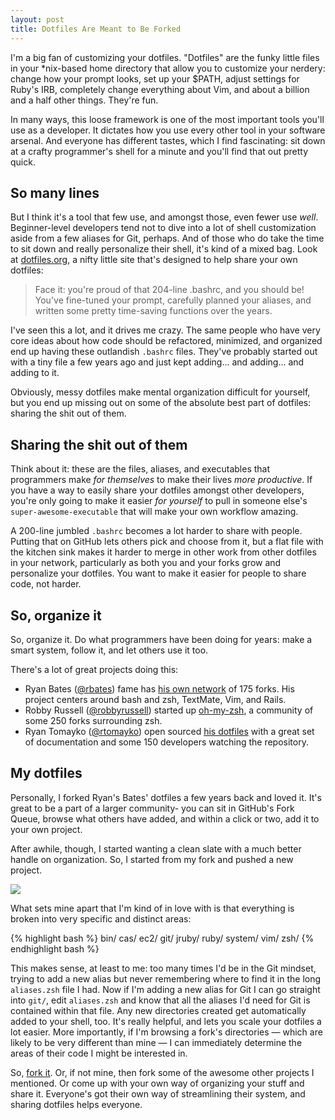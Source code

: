 ```yaml
---
layout: post
title: Dotfiles Are Meant to Be Forked
---
```


I'm a big fan of customizing your dotfiles. "Dotfiles" are the funky little files in your *nix-based home directory that allow you to customize your nerdery: change how your prompt looks, set up your $PATH, adjust settings for Ruby's IRB, completely change everything about Vim, and about a billion and a half other things. They're fun.

In many ways, this loose framework is one of the most important tools you'll use as a developer. It dictates how you use every other tool in your software arsenal. And everyone has different tastes, which I find fascinating: sit down at a crafty programmer's shell for a minute and you'll find that out pretty quick.

## So many lines

But I think it's a tool that few use, and amongst those, even fewer use *well*. Beginner-level developers tend not to dive into a lot of shell customization aside from a few aliases for Git, perhaps. And of those who do take the time to sit down and really personalize their shell, it's kind of a mixed bag. Look at [dotfiles.org](http://dotfiles.org), a nifty little site that's designed to help share your own dotfiles:

> Face it: you're proud of that 204-line .bashrc, and you should be! You've fine-tuned your prompt, carefully planned your aliases, and written some pretty time-saving functions over the years.

I've seen this a lot, and it drives me crazy. The same people who have very core ideas about how code should be refactored, minimized, and organized end up having these outlandish `.bashrc` files. They've probably started out with a tiny file a few years ago and just kept adding... and adding... and adding to it.

Obviously, messy dotfiles make mental organization difficult for yourself, but you end up missing out on some of the absolute best part of dotfiles: sharing the shit out of them.

## Sharing the shit out of them

Think about it: these are the files, aliases, and executables that programmers make *for themselves* to make their lives *more productive*. If you have a way to easily share your dotfiles amongst other developers, you're only going to make it easier *for yourself* to pull in someone else's `super-awesome-executable` that will make your own workflow amazing.

A 200-line jumbled `.bashrc` becomes a lot harder to share with people. Putting that on GitHub lets others pick and choose from it, but a flat file with the kitchen sink makes it harder to merge in other work from other dotfiles in your network, particularly as both you and your forks grow and personalize your dotfiles. You want to make it easier for people to share code, not harder.

## So, organize it

So, organize it. Do what programmers have been doing for years: make a smart system, follow it, and let others use it too.

There's a lot of great projects doing this:

- Ryan Bates ([@rbates](http://twitter.com/rbates)) fame has [his own network](http://github.com/ryanb/dotfiles) of 175 forks. His project centers around bash and zsh, TextMate, Vim, and Rails.
- Robby Russell ([@robbyrussell](http://twitter.com/robbyrussell)) started up [oh-my-zsh](http://github.com/robbyrussell/oh-my-zsh), a community of some 250 forks surrounding zsh.
- Ryan Tomayko ([@rtomayko](http://twitter.com/rtomayko)) open sourced [his dotfiles](http://github.com/rtomayko/dotfiles) with a great set of documentation and some 150 developers watching the repository.

## My dotfiles

Personally, I forked Ryan's Bates' dotfiles a few years back and loved it. It's great to be a part of a larger community- you can sit in GitHub's Fork Queue, browse what others have added, and within a click or two, add it to your own project.

After awhile, though, I started wanting a clean slate with a much better handle on organization. So, I started from my fork and pushed a new project.

<a href="http://github.com/holman/dotfiles"><img src="http://cl.ly/24fM/holman-dotfiles.png"></a>

What sets mine apart that I'm kind of in love with is that everything is broken into very specific and distinct areas:

{% highlight bash %}
  bin/
  cas/
  ec2/
  git/
  jruby/
  ruby/
  system/
  vim/
  zsh/
{% endhighlight bash %}

This makes sense, at least to me: too many times I'd be in the Git mindset, trying to add a new alias but never remembering where to find it in the long `aliases.zsh` file I had. Now if I'm adding a new alias for Git I can go straight into `git/`, edit `aliases.zsh` and know that all the aliases I'd need for Git is contained within that file. Any new directories created get automatically added to your shell, too. It's really helpful, and lets you scale your dotfiles a lot easier. More importantly, if I'm browsing a fork's directories — which are likely to be very different than mine — I can immediately determine the areas of their code I might be interested in.

So, [fork it](http://github.com/holman/dotfiles). Or, if not mine, then fork some of the awesome other projects I mentioned. Or come up with your own way of organizing your stuff and share it. Everyone's got their own way of streamlining their system, and sharing dotfiles helps everyone.
